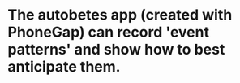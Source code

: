 # The autobetes app (created with PhoneGap) can record 'event patterns' and show how to best anticipate them.
